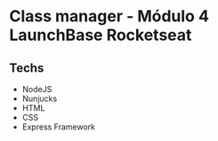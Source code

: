 ﻿# Class manager - Módulo 4 LaunchBase Rocketseat
 
 ## Techs
 - NodeJS
 - Nunjucks
 - HTML
 - CSS
 - Express Framework
